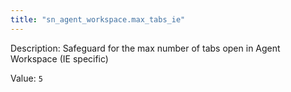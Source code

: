 ```yaml
---
title: "sn_agent_workspace.max_tabs_ie"
---
```


Description: Safeguard for the max number of tabs open in Agent Workspace (IE specific)

Value: `5`
